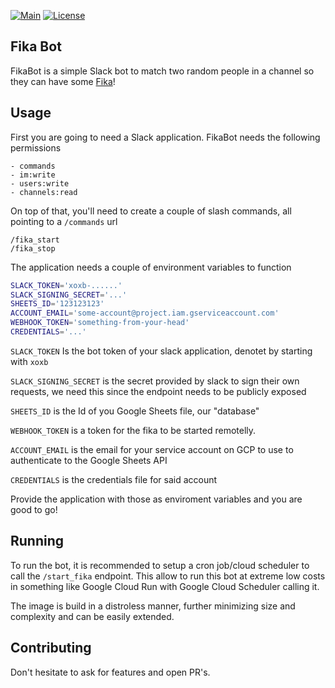 [![Main](https://github.com/sousandrei/fika_bot/actions/workflows/main.yaml/badge.svg)](https://github.com/sousandrei/fika_bot/actions/workflows/main.yaml)
[![License](https://img.shields.io/badge/license-MIT-blue.svg)](https://opensource.org/licenses/MIT)

## Fika Bot

FikaBot is a simple Slack bot to match two random people in a channel so they can have some [Fika](https://sweden.se/culture-traditions/fika)!

## Usage

First you are going to need a Slack application. FikaBot needs the following permissions

```
- commands
- im:write
- users:write
- channels:read
```

On top of that, you'll need to create a couple of slash commands, all pointing to a `/commands` url

```
/fika_start
/fika_stop
```

The application needs a couple of environment variables to function

```sh
SLACK_TOKEN='xoxb-......'
SLACK_SIGNING_SECRET='...'
SHEETS_ID='123123123'
ACCOUNT_EMAIL='some-account@project.iam.gserviceaccount.com'
WEBHOOK_TOKEN='something-from-your-head'
CREDENTIALS='...'
```

`SLACK_TOKEN` Is the bot token of your slack application, denotet by starting with `xoxb`

`SLACK_SIGNING_SECRET` is the secret provided by slack to sign their own requests, we need this since the endpoint needs to be publicly exposed

`SHEETS_ID` is the Id of you Google Sheets file, our "database"

`WEBHOOK_TOKEN` is a token for the fika to be started remotelly.

`ACCOUNT_EMAIL` is the email for your service account on GCP to use to authenticate to the Google Sheets API

`CREDENTIALS` is the credentials file for said account

Provide the application with those as enviroment variables and you are good to go!

## Running

To run the bot, it is recommended to setup a cron job/cloud scheduler to call the `/start_fika` endpoint.
This allow to run this bot at extreme low costs in something like Google Cloud Run with Google Cloud Scheduler calling it.

The image is build in a distroless manner, further minimizing size and complexity and can be easily extended.

## Contributing

Don't hesitate to ask for features and open PR's.
